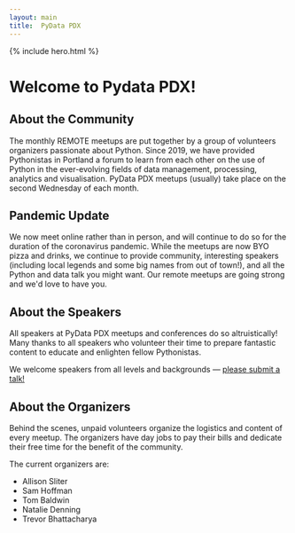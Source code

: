 ```yaml
---
layout: main
title:  PyData PDX
---
```


{% include hero.html %}

# Welcome to Pydata PDX!
## About the Community

The monthly REMOTE meetups are put together by a group of volunteers organizers passionate about Python.
Since 2019, we have provided Pythonistas in Portland a forum to learn from each other on the use of Python in the ever-evolving fields of data management, processing, analytics and visualisation.
PyData PDX meetups (usually) take place on the second Wednesday of each month.

## Pandemic Update
We now meet online rather than in person, and will continue to do so for the duration of the coronavirus pandemic. While the meetups are now BYO pizza and drinks, we continue to provide community, interesting speakers (including local legends and some big names from out of town!), and all the Python and data talk you might want. Our remote meetups are going strong and we'd love to have you.

## About the Speakers
All speakers at PyData PDX meetups and conferences do so altruistically!
Many thanks to all speakers who volunteer their time to prepare fantastic content to educate and enlighten fellow Pythonistas.

We welcome speakers from all levels and backgrounds &mdash; [please submit a talk!](/submit)

## About the Organizers
Behind the scenes, unpaid volunteers organize the logistics and content of every meetup.
The organizers have day jobs to pay their bills and dedicate their free time for the benefit of the community.

The current organizers are:
- Allison Sliter
- Sam Hoffman
- Tom Baldwin
- Natalie Denning
- Trevor Bhattacharya


